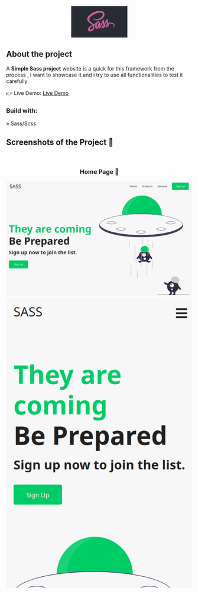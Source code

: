 <div align='center'><img style="width:30%" src='./images/Sass.jpg'/></div>

<h2>About the project</h2>

  <p>A <b>Simple Sass project</b> website is a quick for this framework from the process , i want to showcase it and i try to use all functionalities to test it carefully </p>

👉 Live Demo: <a href='https://sass-fp.vercel.app/'>Live Demo</a>

<h3>Build with:</h3>

» Sass/Scss

<h2>Screenshots of the Project 📸</h2>
<br>
<h3 align='center'>Home Page 🏡</h3>

<div align='center'>
<img src='./images/project11.png'/><br />
<img src='./images/project12.png'/>
</div>
